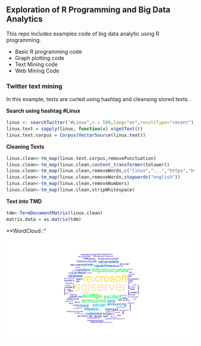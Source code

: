 ## Exploration of R Programming and Big Data Analytics
This repo includes examples code of big data analytic using R programming. 
- Basic R programming code
- Graph plotting code
- Text Mining code
- Web Mining Code


### Twitter text mining 
In this example, texts are curled using hashtag and cleansing stored texts. 

**Search using hashtag #Linux**

```R
linux <- searchTwitter("#Linux",n = 500,lang="en",resultType="recent")
linux.text = sapply(linux, function(x) x$getText())
linux.text.corpus = Corpus(VectorSource(linux.text))
```

**Cleaning Texts**
```R
linux.clean<-tm_map(linux.text.corpus,removePunctuation)
linux.clean<-tm_map(linux.clean,content_transformer(tolower))
linux.clean<-tm_map(linux.clean,removeWords,c("linux","...","https","http"))
linux.clean<-tm_map(linux.clean,removeWords,stopwords("english"))
linux.clean<-tm_map(linux.clean,removeNumbers)
linux.clean<-tm_map(linux.clean,stripWhitespace)
```

**Text into TMD**
```R
tdm<-TermDocumentMatrix(linux.clean)
matrix.data = as.matrix(tdm)
```

**WordCloud :"
[<img src="https://github.com/achyutdev/Exploration-of-R/blob/master/twitter%20text%20mining/twitterLinux.jpeg">](WordCloud)


